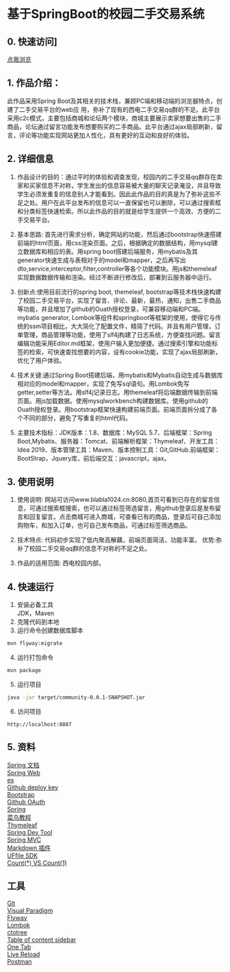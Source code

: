 # 基于SpringBoot的校园二手交易系统

##  0. 快速访问]

[点我浏览](123.56.17.105:8080)

## 1. 作品介绍：

此作品采用Spring Boot及其相关的技术栈，兼顾PC端和移动端的浏览器特点，创建了二手交易平台的web应     用，弥补了现有的西电二手交易qq群的不足。此平台采用c2c模式，主要包括商城和论坛两个模块，商城主要展示卖家想要出售的二手商品，论坛通过留言功能发布想要购买的二手商品。此平台通过ajax局部刷新，留言，评论等功能实现网站更加人性化，具有更好的互动和良好的体验。

## 2. 详细信息

1. 作品设计的目的：通过平时的体验和调查发现，校园内的二手交易qq群存在卖家和买家信息不对称，学生发出的信息容易被大量的聊天记录淹没，并且导致学生必须发重复的信息别人才能看到。因此此作品的目的真是为了弥补这些不足之处。用户在此平台发布的信息可以一直保留也可以删除，可以通过搜索框和分类标签快速检索。所以此作品的目的就是给学生提供一个高效、方便的二手交易平台。

   

2. 基本思路:  首先进行需求分析，确定网站的功能，然后通过bootstrap快速搭建前端的html页面，用css渲染页面。之后，根据确定的数据结构，用mysql建立数据库和相应的表。用spring boot搭建后端服务，用mybatis及其generator快速生成与表相对于的model和mapper，之后再写出dto,service,interceptor,filter,controller等各个功能模块。用js和themeleaf实现数据数据传输和渲染。经过不断进行修改后，部署到云服务器中运行。

   

3. 创新点:使用目前流行的spring boot, themeleaf, bootstrap等技术栈快速构建了校园二手交易平台，实现了留言、评论、最新，最热，通知，出售二手商品等功能，并且增加了github的Ouath授权登录，可兼容移动端和PC端。mybatis generator, Lombok等组件和springboot等框架的使用，使得它与传统的ssm项目相比，大大简化了配置文件，精简了代码。并且有用户管理，订单管理，商品管理等功能，使用了slf4j构建了日志系统，方便查找问题。留言编辑功能采用Editor.md框架，使用户输入更加便捷。通过搜索引擎和功能标签的检索，可快速查找想要的内容，设有cookie功能，实现了ajax局部刷新，优化了用户体验。

   

4. 技术关键:通过Spring Boot搭建后端，用mybatis和Mybatis自动生成与数据库相对应的model和mapper，实现了免写sql语句。用Lombok免写getter,setter等方法。用slf4j记录日志。用themeleaf将后端数据传输到前端页面。用js加载数据。使用mysqlworkbench构建数据库。使用github的Ouath授权登录。用bootstrap框架快速构建前端页面。前端页面拆分成了各个不同的部分，避免了写重复的html代码。

5. 主要技术指标：JDK版本：1.8、数据库：MySQL 5.7、后端框架：Spring Boot,Mybatis、服务器：Tomcat、前端解析框架：Thymeleaf、开发工具：Idea 2019、版本管理工具：Maven、版本控制工具：Git,GitHub.前端框架：BootStrap，Jquery库，前后端交互：javascript，ajax。

   

## 3. 使用说明

1. 使用说明: 网站可访问www.blabla1024.cn:8080,首页可看到已存在的留言信息，可通过搜索框搜索，也可以通过标签筛选留言，用github登录后是发布留言和回复留言。点击商城可进入商城，可查看已有的商品，登录后可自己添加购物车，和加入订单，也可自己发布商品，可通过标签筛选商品。

   

2. 技术特点:   代码初步实现了低内聚高解藕，前端页面简洁，功能丰富。
   优势:弥补了校园二手交易qq群的信息不对称的不足之处。

   

3. 作品的适用范围: 西电校园内部。　

## 4. 快速运行
1. 安装必备工具  
JDK，Maven
2. 克隆代码到本地  
3. 运行命令创建数据库脚本
```sh
mvn flyway:migrate
```
4. 运行打包命令
```sh
mvn package
```
5. 运行项目  
```sh
java -jar target/community-0.0.1-SNAPSHOT.jar
```
6. 访问项目
```
http://localhost:8887
```


## 5. 资料
[Spring 文档](https://spring.io/guides)    
[Spring Web](https://spring.io/guides/gs/serving-web-content/)   
[es](https://elasticsearch.cn/explore)    
[Github deploy key](https://developer.github.com/v3/guides/managing-deploy-keys/#deploy-keys)    
[Bootstrap](https://v3.bootcss.com/getting-started/)    
[Github OAuth](https://developer.github.com/apps/building-oauth-apps/creating-an-oauth-app/)    
[Spring](https://docs.spring.io/spring-boot/docs/2.0.0.RC1/reference/htmlsingle/#boot-features-embedded-database-support)    
[菜鸟教程](https://www.runoob.com/mysql/mysql-insert-query.html)    
[Thymeleaf](https://www.thymeleaf.org/doc/tutorials/3.0/usingthymeleaf.html#setting-attribute-values)    
[Spring Dev Tool](https://docs.spring.io/spring-boot/docs/2.0.0.RC1/reference/htmlsingle/#using-boot-devtools)  
[Spring MVC](https://docs.spring.io/spring/docs/5.0.3.RELEASE/spring-framework-reference/web.html#mvc-handlermapping-interceptor)  
[Markdown 插件](http://editor.md.ipandao.com/)   
[UFfile SDK](https://github.com/ucloud/ufile-sdk-java)  
[Count(*) VS Count(1)](https://mp.weixin.qq.com/s/Rwpke4BHu7Fz7KOpE2d3Lw)  

## 工具
[Git](https://git-scm.com/download)   
[Visual Paradigm](https://www.visual-paradigm.com)    
[Flyway](https://flywaydb.org/getstarted/firststeps/maven)  
[Lombok](https://www.projectlombok.org)    
[ctotree](https://www.octotree.io/)   
[Table of content sidebar](https://chrome.google.com/webstore/detail/table-of-contents-sidebar/ohohkfheangmbedkgechjkmbepeikkej)    
[One Tab](https://chrome.google.com/webstore/detail/chphlpgkkbolifaimnlloiipkdnihall)    
[Live Reload](https://chrome.google.com/webstore/detail/livereload/jnihajbhpnppcggbcgedagnkighmdlei/related)  
[Postman](https://chrome.google.com/webstore/detail/coohjcphdfgbiolnekdpbcijmhambjff)